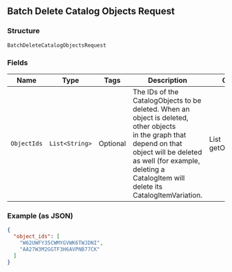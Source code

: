## Batch Delete Catalog Objects Request

### Structure

`BatchDeleteCatalogObjectsRequest`

### Fields

| Name | Type | Tags | Description | Getter |
|  --- | --- | --- | --- | --- |
| `ObjectIds` | `List<String>` | Optional | The IDs of the CatalogObjects to be deleted. When an object is deleted, other objects<br>in the graph that depend on that object will be deleted as well (for example, deleting a<br>CatalogItem will delete its CatalogItemVariation. | List<String> getObjectIds() |

### Example (as JSON)

```json
{
  "object_ids": [
    "W62UWFY35CWMYGVWK6TWJDNI",
    "AA27W3M2GGTF3H6AVPNB77CK"
  ]
}
```

